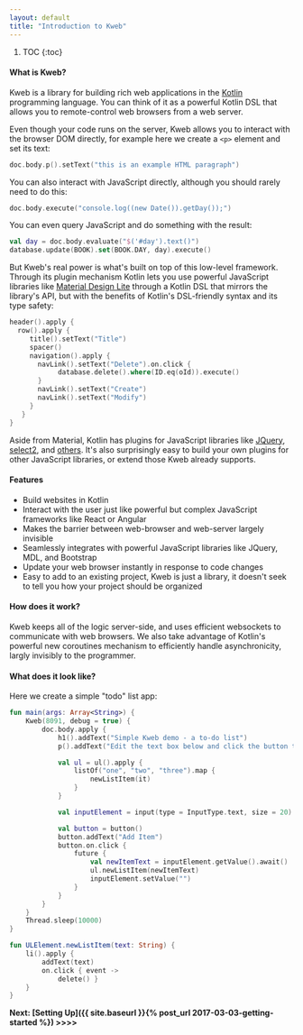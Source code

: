 ```yaml
---
layout: default
title: "Introduction to Kweb"
---
```


1. TOC
{:toc}

#### What is Kweb?

Kweb is a library for building rich web applications in the [Kotlin](http://kotlinlang.org/)
programming language.  You can think of it as a powerful Kotlin DSL that allows you to remote-control
web browsers from a web server.

Even though your code runs on the server, Kweb allows you to interact with the browser DOM directly, for example here 
we create a `<p>` element and set its text:

```kotlin
doc.body.p().setText("this is an example HTML paragraph")
```

You can also interact with JavaScript directly, although you should rarely need to do this:

```kotlin
doc.body.execute("console.log((new Date()).getDay());")
```

You can even query JavaScript and do something with the result:

```kotlin
val day = doc.body.evaluate("$('#day').text()")
database.update(BOOK).set(BOOK.DAY, day).execute()
```

But Kweb's real power is what's built on top of this low-level framework.  Through its plugin mechanism
Kotlin lets you use powerful JavaScript libraries like [Material Design Lite](https://getmdl.io/) through
a Kotlin DSL that mirrors the library's API, but with the benefits of Kotlin's DSL-friendly syntax and
its type safety:

```kotlin
header().apply {
  row().apply {
     title().setText("Title")
     spacer()
     navigation().apply {
       navLink().setText("Delete").on.click {
            database.delete().where(ID.eq(oId)).execute()
       }
       navLink().setText("Create")
       navLink().setText("Modify")
     }
   }
}
```

Aside from Material, Kotlin has plugins for JavaScript libraries like [JQuery](https://jquery.com/),
[select2](https://select2.github.io/), and [others](https://github.com/sanity/kweb/tree/master/src/main/kotlin/com/github/sanity/kweb/plugins).
It's also surprisingly easy to build your own plugins for other JavaScript libraries, or extend those Kweb already
supports.

#### Features
* Build websites in Kotlin
* Interact with the user just like powerful but complex JavaScript frameworks
  like React or Angular
* Makes the barrier between web-browser and web-server largely invisible
* Seamlessly integrates with powerful JavaScript libraries like JQuery, MDL, and Bootstrap
* Update your web browser instantly in response to code changes
* Easy to add to an existing project, Kweb is just a library, it doesn't seek to tell you how your project should
  be organized
  
#### How does it work?
Kweb keeps all of the logic server-side, and uses efficient websockets to communicate with web 
browsers. We also take advantage of Kotlin's powerful new coroutines mechanism to efficiently handle
asynchronicity, largly invisibly to the programmer.

#### What does it look like?

Here we create a simple "todo" list app:

```kotlin
fun main(args: Array<String>) {
    Kweb(8091, debug = true) {
        doc.body.apply {
            h1().addText("Simple Kweb demo - a to-do list")
            p().addText("Edit the text box below and click the button to add the item.  Click an item to remove it.")

            val ul = ul().apply {
                listOf("one", "two", "three").map { 
                    newListItem(it) 
                }
            }

            val inputElement = input(type = InputType.text, size = 20)

            val button = button()
            button.addText("Add Item")
            button.on.click {
                future {
                    val newItemText = inputElement.getValue().await()
                    ul.newListItem(newItemText)
                    inputElement.setValue("")
                }
            }
        }
    }
    Thread.sleep(10000)
}

fun ULElement.newListItem(text: String) {
    li().apply {
        addText(text)
        on.click { event ->
            delete() }
    }
}
```
**Next: [Setting Up]({{ site.baseurl }}{% post_url 2017-03-03-getting-started %}) >>>>**
